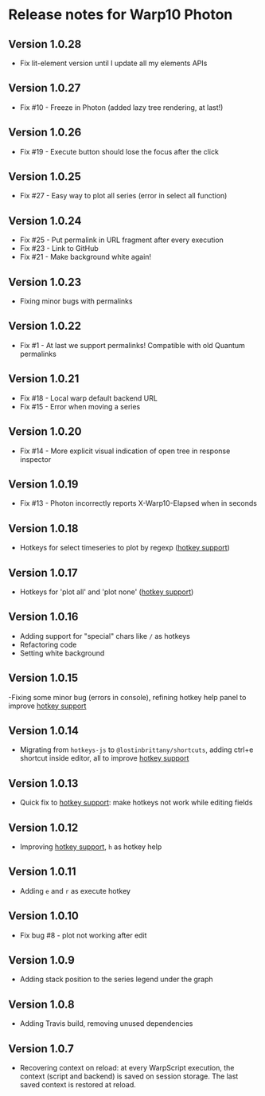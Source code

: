 # Release notes for Warp10 Photon


## Version 1.0.28

- Fix lit-element version until I update all my elements APIs

## Version 1.0.27

- Fix #10 - Freeze in Photon (added lazy tree rendering, at last!)

## Version 1.0.26

- Fix #19 - Execute button should lose the focus after the click

## Version 1.0.25

- Fix #27 - Easy way to plot all series (error in select all function)

## Version 1.0.24

- Fix #25 - Put permalink in URL fragment after every execution
- Fix #23 - Link to GitHub
- Fix #21 - Make background white again!

## Version 1.0.23

- Fixing minor bugs with permalinks

## Version 1.0.22

- Fix #1 - At last we support permalinks! Compatible with old Quantum permalinks

## Version 1.0.21

- Fix #18 - Local warp default backend URL
- Fix #15 - Error when moving a series

## Version 1.0.20

- Fix #14 - More explicit visual indication of open tree in response inspector

## Version 1.0.19

- Fix #13 - Photon incorrectly reports X-Warp10-Elapsed when in seconds

## Version 1.0.18

- Hotkeys for select timeseries to plot by regexp ([hotkey support](https://github.com/LostInBrittany/warp10-photon/issues/4))

## Version 1.0.17

- Hotkeys for 'plot all' and 'plot none' ([hotkey support](https://github.com/LostInBrittany/warp10-photon/issues/4))

## Version 1.0.16

- Adding support for "special" chars like `/` as hotkeys
- Refactoring code
- Setting white background

## Version 1.0.15

-Fixing some minor bug (errors in console), refining hotkey help panel to improve [hotkey support](https://github.com/LostInBrittany/warp10-photon/issues/4)

## Version 1.0.14

- Migrating from `hotkeys-js` to `@lostinbrittany/shortcuts`, adding ctrl+e shortcut inside editor, all to improve [hotkey support](https://github.com/LostInBrittany/warp10-photon/issues/4)

## Version 1.0.13

- Quick fix to [hotkey support](https://github.com/LostInBrittany/warp10-photon/issues/4): make hotkeys not work while editing fields

## Version 1.0.12

- Improving [hotkey support](https://github.com/LostInBrittany/warp10-photon/issues/4), `h` as hotkey help

## Version 1.0.11

- Adding `e` and `r` as execute hotkey

## Version 1.0.10

- Fix bug #8 - plot not working after edit

## Version 1.0.9

- Adding stack position to the series legend under the graph

## Version 1.0.8

- Adding Travis build, removing unused dependencies

## Version 1.0.7

- Recovering context on reload: at every WarpScript execution, the context (script and backend) is saved on session storage. The last saved context is restored at reload.